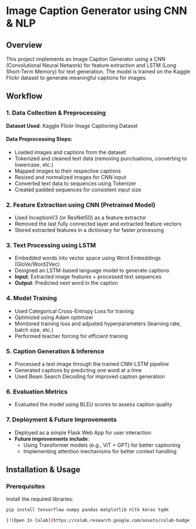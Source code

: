 # Image Caption Generator using CNN & NLP

## Overview
This project implements an Image Caption Generator using a CNN (Convolutional Neural Network) for feature extraction and LSTM (Long Short-Term Memory) for text generation. The model is trained on the Kaggle Flickr dataset to generate meaningful captions for images.

## Workflow

### 1. Data Collection & Preprocessing
**Dataset Used**: Kaggle Flickr Image Captioning Dataset

#### Data Preprocessing Steps:
- Loaded images and captions from the dataset
- Tokenized and cleaned text data (removing punctuations, converting to lowercase, etc.)
- Mapped images to their respective captions
- Resized and normalized images for CNN input
- Converted text data to sequences using Tokenizer
- Created padded sequences for consistent input size

### 2. Feature Extraction using CNN (Pretrained Model)
- Used InceptionV3 (or ResNet50) as a feature extractor
- Removed the last fully connected layer and extracted feature vectors
- Stored extracted features in a dictionary for faster processing

### 3. Text Processing using LSTM
- Embedded words into vector space using Word Embeddings (GloVe/Word2Vec)
- Designed an LSTM-based language model to generate captions
- **Input**: Extracted image features + processed text sequences
- **Output**: Predicted next word in the caption

### 4. Model Training
- Used Categorical Cross-Entropy Loss for training
- Optimized using Adam optimizer
- Monitored training loss and adjusted hyperparameters (learning rate, batch size, etc.)
- Performed teacher forcing for efficient training

### 5. Caption Generation & Inference
- Processed a test image through the trained CNN-LSTM pipeline
- Generated captions by predicting one word at a time
- Used Beam Search Decoding for improved caption generation

### 6. Evaluation Metrics
- Evaluated the model using BLEU scores to assess caption quality

### 7. Deployment & Future Improvements
- Deployed as a simple Flask Web App for user interaction
- **Future improvements include**:
  - Using Transformer models (e.g., ViT + GPT) for better captioning
  - Implementing attention mechanisms for better context handling

## Installation & Usage

### Prerequisites
Install the required libraries:

```bash
pip install tensorflow numpy pandas matplotlib nltk keras tqdm

[![Open In Colab](https://colab.research.google.com/assets/colab-badge.svg)](https://colab.research.google.com/github/venu284/Image-Caption-Generator-using-CNN-and-NLP/blob/main/notebooks/Image_Caption_Generator.ipynb)


